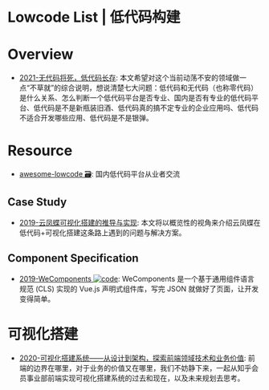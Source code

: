 # Lowcode List | 低代码构建

# Overview

- [2021-无代码将死，低代码长存](https://cubox.pro/c/TtUgdj): 本文希望对这个当前动荡不安的领域做一点“不草就”的综合说明，想说清楚七大问题：低代码和无代码（也称零代码）是什么关系、怎么判断一个低代码平台是否专业、国内是否有专业的低代码平台、低代码是不是新瓶装旧酒、低代码真的搞不定专业的企业应用吗、低代码不适合开发哪些应用、低代码是不是银弹。

# Resource

- [awesome-lowcode 🗃️](https://github.com/taowen/awesome-lowcode): 国内低代码平台从业者交流

## Case Study

- [2019-云凤蝶可视化搭建的推导与实现](https://zhuanlan.zhihu.com/p/90746742): 本文将以概览性的视角来介绍云凤蝶在 低代码+可视化搭建这条路上遇到的问题与解决方案。

## Component Specification

- [2019-WeComponents ![code](https://shorturl.at/dlxyK)](https://github.com/Tencent/WeComponents): WeComponents 是一个基于通用组件语言规范 (CLS) 实现的 Vue.js 声明式组件库，写完 JSON 就做好了页面，让开发变得简单。

# 可视化搭建

- [2020-可视化搭建系统——从设计到架构，探索前端领域技术和业务价值](https://zhuanlan.zhihu.com/p/164558106): 前端的边界在哪里，对于业务的价值又在哪里，我们不妨静下来，一起从知乎会员事业部前端实现可视化搭建系统的过去和现在，以及未来规划去思考。
